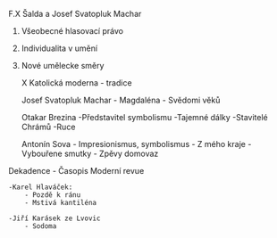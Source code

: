 F.X Šalda a Josef Svatopluk Machar

1. Všeobecné hlasovací právo
2. Individualita v umění
3. Nové umělecke směry

	X Katolická moderna - tradice


	Josef Svatopluk Machar
		- Magdaléna
		- Svědomi věků

	Otakar Brezina
		-Představitel symbolismu
		-Tajemné dálky
		-Stavitelé Chrámů
		-Ruce

	Antonín Sova 
		- Impresionismus, symbolismus
		- Z mého kraje
		- Vybouřene smutky
		- Zpěvy domovaz

Dekadence
	- Časopis Moderní revue

	-Karel Hlaváček:
		- Pozdě k ránu
		- Mstivá kantiléna

	-Jiří Karásek ze Lvovic
		- Sodoma